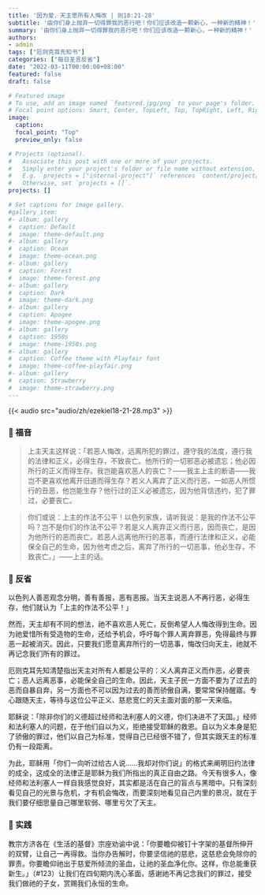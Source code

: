 ```yaml
---
title: '因为爱，天主愿所有人悔改 | 则18:21-28'
subtitle: '由你们身上抛弃一切得罪我的恶行吧！你们应该改造一颗新心，一种新的精神！'
summary: '由你们身上抛弃一切得罪我的恶行吧！你们应该改造一颗新心，一种新的精神！'
authors:
- admin
tags: ["厄则克耳先知书"]
categories: ["每日圣言反省"]
date: "2022-03-11T00:00:00+08:00"
featured: false
draft: false

# Featured image
# To use, add an image named `featured.jpg/png` to your page's folder.
# Focal point options: Smart, Center, TopLeft, Top, TopRight, Left, Right, BottomLeft, Bottom, BottomRight
image:
  caption:
  focal_point: "Top"
  preview_only: false

# Projects (optional).
#   Associate this post with one or more of your projects.
#   Simply enter your project's folder or file name without extension.
#   E.g. `projects = ["internal-project"]` references `content/project/deep-learning/index.md`.
#   Otherwise, set `projects = []`.
projects: []

# Set captions for image gallery.
#gallery_item:
#- album: gallery
#  caption: Default
#  image: theme-default.png
#- album: gallery
#  caption: Ocean
#  image: theme-ocean.png
#- album: gallery
#  caption: Forest
#  image: theme-forest.png
#- album: gallery
#  caption: Dark
#  image: theme-dark.png
#- album: gallery
#  caption: Apogee
#  image: theme-apogee.png
#- album: gallery
#  caption: 1950s
#  image: theme-1950s.png
#- album: gallery
#  caption: Coffee theme with Playfair font
#  image: theme-coffee-playfair.png
#- album: gallery
#  caption: Strawberry
#  image: theme-strawberry.png
---
```


{{< audio src="audio/zh/ezekiel18-21-28.mp3" >}}

### :love_letter: 福音
> 上主天主这样说：「若恶人悔改，远离所犯的罪过，遵守我的法度，遵行我的法律和正义，必得生存，不致丧亡。他所行的一切邪恶必被遗忘；他必因所行的正义而得生存。我岂能喜欢恶人的丧亡？——我主上主的断语——我岂不更喜欢他离开旧道而得生存？若义人离弃了正义而行恶，一如恶人所惯行的丑恶，他岂能生存？他行过的正义必被遗忘，因为他背信违约，犯了罪过，必要丧亡。

> 你们或说：上主的作法不公平！以色列家族，请听我说：是我的作法不公平吗？岂不是你们的作法不公平？若是义人离弃正义而行恶，因而丧亡，是因为他所行的恶而丧亡。若恶人远离他所行的恶事，而遵行法律和正义，必能保全自己的生命，因为他考虑之后，离弃了所行的一切恶事，他必生存，不致丧亡。」——上主的话。

### :speech_balloon: 反省
以色列人善恶观念分明，善有善报，恶有恶报。当天主说恶人不再行恶，必得生存，他们就认为「上主的作法不公平！」

然而，天主却有不同的想法，祂不喜欢恶人死亡，反倒希望人人悔改得到生命。因为祂爱惜所有受造物的生命，还给予机会，呼吁每个罪人离弃罪恶，免得最终与罪恶一起被消灭。因此，只要我们愿意离弃所行的一切恶事，悔改归向天主，祂就不再记念我们所有的罪过。

厄则克耳先知清楚指出天主对所有人都是公平的：义人离弃正义而作恶，必要丧亡；恶人远离恶事，必能保全自己的生命。因此，天主子民一方面不要为了过去的恶而自暴自弃，另一方面也不可以因为过去的善而骄傲自满，要常常保持醒寤。专心跟随天主，等待与这位公平正义、慈悲宽仁的天主面对面的那一天来临。

耶稣说：「除非你们的义德超过经师和法利塞人的义德，你们决进不了天国。」经师和法利塞人的问题，在于他们自以为义，拒绝接受耶稣的救恩。自以为义本身是犯了骄傲的罪过，他们以自己为标准，觉得自己已经很不错了，但其实跟天主的标准仍有一段距离。

为此，耶稣用「你们一向听过给古人说……我却对你们说」的格式来阐明旧约法律的成全，这成全的法律正是耶稣为我们所指出的真正自由之路。今天有很多人，像经师和法利塞人一样自我感觉良好，其实都是活在自己的盲点与黑暗中。只有深刻看见自己的光景与危机，才有机会悔改，而要深刻地看见自己内里的景况，就在于我们要仔细思量自己哪里软弱、哪里亏欠了天主。

### :runner: 实践
教宗方济各在《生活的基督》宗座劝谕中说：「你要瞻仰被钉十字架的基督所伸开的双臂，让自己一再得救。当你办告解时，你要坚信祂的慈悲，这慈悲会免除你的罪责。你要瞻仰祂出于慈爱所倾流的圣血，让祂的圣血净化你。这样，你总能重获新生。」（#123）让我们在四旬期内洗心革面，感谢祂不再记念我们的罪过，接受我们做祂的子女，赏赐我们永恒的生命。
